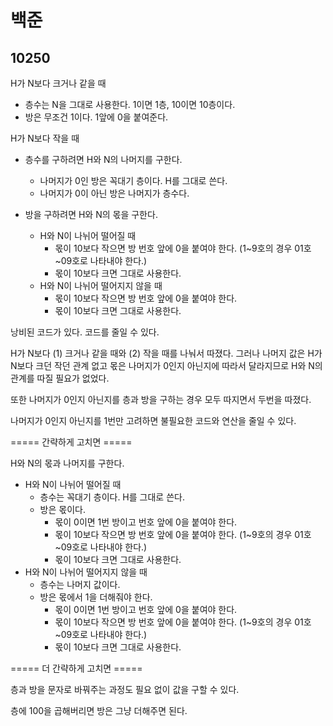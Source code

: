 # 백준

## 10250

H가 N보다 크거나 같을 때

- 층수는 N을 그대로 사용한다. 1이면 1층, 10이면 10층이다.
- 방은 무조건 1이다. 1앞에 0을 붙여준다.



H가 N보다 작을 때
- 층수를 구하려면 H와 N의 나머지를 구한다.
  - 나머지가 0인 방은 꼭대기 층이다. H를 그대로 쓴다.
  - 나머지가 0이 아닌 방은 나머지가 층수다.



- 방을 구하려면 H와 N의 몫을 구한다.
  - H와 N이 나뉘어 떨어질 때 
    - 몫이 10보다 작으면 방 번호 앞에 0을 붙여야 한다. (1~9호의 경우 01호~09호로 나타내야 한다.)
    - 몫이 10보다 크면 그대로 사용한다.
  - H와 N이 나뉘어 떨어지지 않을 때
    - 몫이 10보다 작으면 방 번호 앞에 0을 붙여야 한다.
    - 몫이 10보다 크면 그대로 사용한다.



낭비된 코드가 있다. 코드를 줄일 수 있다.

H가 N보다 (1) 크거나 같을 때와 (2) 작을 때를 나눠서 따졌다. 그러나 나머지 값은 H가 N보다 크던 작던 관계 없고 몫은 나머지가 0인지 아닌지에 따라서 달라지므로 H와 N의 관계를 따질 필요가 없었다.

또한 나머지가 0인지 아닌지를 층과 방을 구하는 경우 모두 따지면서 두번을 따졌다.

나머지가 0인지 아닌지를 1번만 고려하면 불필요한 코드와 연산을 줄일 수 있다.



===== 간략하게 고치면 =====

 

H와 N의 몫과 나머지를 구한다.

- H와 N이 나뉘어 떨어질 때
  - 층수는 꼭대기 층이다. H를 그대로 쓴다.
  - 방은 몫이다.
    - 몫이 0이면 1번 방이고 번호 앞에 0을 붙여야 한다.
    - 몫이 10보다 작으면 방 번호 앞에 0을 붙여야 한다. (1~9호의 경우 01호~09호로 나타내야 한다.)
    - 몫이 10보다 크면 그대로 사용한다.
- H와 N이 나뉘어 떨어지지 않을 때
  - 층수는 나머지 값이다.
  - 방은 몫에서 1을 더해줘야 한다.
    - 몫이 0이면 1번 방이고 번호 앞에 0을 붙여야 한다.
    - 몫이 10보다 작으면 방 번호 앞에 0을 붙여야 한다. (1~9호의 경우 01호~09호로 나타내야 한다.)
    - 몫이 10보다 크면 그대로 사용한다.



===== 더 간략하게 고치면 =====

층과 방을 문자로 바꿔주는 과정도 필요 없이 값을 구할 수 있다.

층에 100을 곱해버리면 방은 그냥 더해주면 된다.